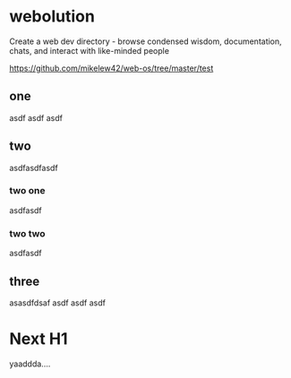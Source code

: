 # webolution

Create a web dev directory - browse condensed wisdom, documentation, chats, and interact with like-minded people

https://github.com/mikelew42/web-os/tree/master/test

## one

asdf asdf asdf

## two

asdfasdfasdf

### two one

asdfasdf

### two two

asdfasdf

## three

asasdfdsaf asdf asdf asdf

# Next H1

yaaddda....
